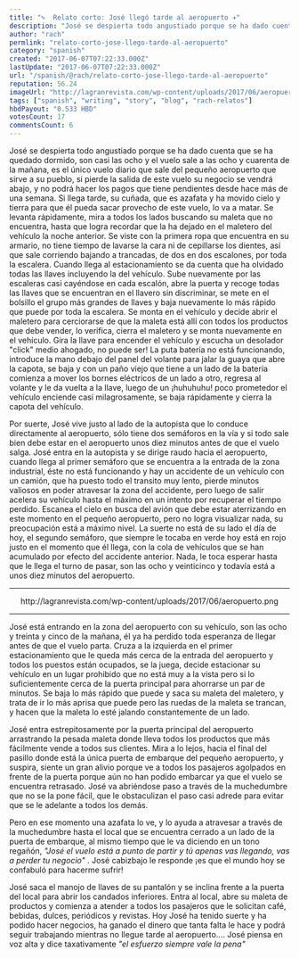 ```yaml
---
title: "✎  Relato corto: José llegó tarde al aeropuerto ✈"
description: "José se despierta todo angustiado porque se ha dado cuenta que se ha quedado dormido, son casi las ocho y el vuelo sale a las ocho y cuarenta de la ma..."
author: "rach"
permlink: "relato-corto-jose-llego-tarde-al-aeropuerto"
category: "spanish"
created: "2017-06-07T07:22:33.000Z"
lastUpdate: "2017-06-07T07:22:33.000Z"
url: "/spanish/@rach/relato-corto-jose-llego-tarde-al-aeropuerto"
reputation: 56.24
imageUrl: "http://lagranrevista.com/wp-content/uploads/2017/06/aeropuerto.png"
tags: ["spanish", "writing", "story", "blog", "rach-relatos"]
hbdPayout: "0.533 HBD"
votesCount: 17
commentsCount: 6
---
```


José se despierta todo angustiado porque se ha dado cuenta que se ha quedado dormido, son casi las ocho y el vuelo sale a las ocho y cuarenta de la mañana, es el único vuelo diario que sale del pequeño aeropuerto que sirve a su pueblo, si pierde la salida de este vuelo su negocio se vendrá  abajo, y no podrá hacer los pagos que tiene pendientes desde hace más de una semana. Si llega tarde, su cuñada, que es azafata y ha movido cielo y tierra para que él pueda sacar provecho de este vuelo, lo va a matar. Se levanta rápidamente, mira a todos los lados buscando su maleta que no encuentra, hasta que logra recordar  que la ha dejado en el maletero del vehículo la noche anterior. Se viste con la primera ropa que encuentra en su armario, no tiene tiempo de lavarse la cara ni de cepillarse los dientes, así que sale corriendo bajando a trancadas, de dos en dos escalones,  por toda la escalera. Cuando llega al estacionamiento se da cuenta que ha olvidado todas las llaves incluyendo la del vehículo. Sube nuevamente por las escaleras casi cayéndose en cada escalón, abre la puerta y recoge todas las llaves que se encuentran en el llavero sin discriminar, se mete en el bolsillo el grupo más grandes de llaves y baja nuevamente  lo más rápido que puede por toda la escalera. Se monta en el vehículo y decide abrir el maletero para cerciorarse de que la maleta está allí con todos los productos que debe vender, lo verifica, cierra el maletero y se monta nuevamente en el vehículo. Gira la llave para encender el vehículo y escucha un desolador "click" medio ahogado, no puede ser! La puta batería no está funcionando, introduce la mano debajo del panel del volante para jalar la guaya que abre la capota, se baja y con un paño viejo que tiene a un lado de la batería comienza a mover los bornes eléctricos de un lado a otro, regresa al volante y le da vuelta a la llave, luego de un ¡huhuhuhu! poco prometedor el vehículo enciende casi milagrosamente, se baja rápidamente y cierra la capota del vehículo. 

Por suerte, José vive justo al lado de la autopista que lo conduce directamente al aeropuerto, sólo tiene dos semáforos en la vía y si todo sale bien debe estar en el aeropuerto unos diez minutos antes de que el vuelo salga. José entra en la autopista y se dirige raudo hacia el aeropuerto, cuando llega al primer semáforo que se encuentra a la entrada de la zona industrial, éste no está funcionando y hay un accidente de un vehículo con un camión, que ha puesto todo el transito muy lento, pierde minutos valiosos en poder atravesar la zona del accidente, pero luego de salir acelera su vehículo hasta el máximo en un intento por recuperar el tiempo perdido. Escanea el cielo en busca del avión que debe estar aterrizando en este momento en el pequeño aeropuerto, pero no logra visualizar nada, su preocupación está a máximo nivel. La suerte no está de su lado el día de hoy, el segundo semáforo, que siempre le tocaba en verde hoy está en rojo justo en el momento que él llega, con la cola de vehículos que se han acumulado por efecto del accidente anterior. Nada, le toca esperar hasta que le llega el turno de pasar, son las ocho y veinticinco y todavía está a unos diez minutos del aeropuerto. 

---
<center>http://lagranrevista.com/wp-content/uploads/2017/06/aeropuerto.png</center>

---

José está entrando en la zona del aeropuerto con su vehículo, son las ocho y treinta y cinco de la mañana, él ya  ha perdido toda esperanza de llegar antes de que el vuelo parta. Cruza a la izquierda en el primer estacionamiento que le queda más cerca de la entrada del aeropuerto y todos los puestos están ocupados, se la juega, decide estacionar su vehículo en un lugar prohibido que no está muy a la vista pero si lo suficientemente cerca de la puerta principal para ahorrarse un par de minutos. Se baja lo más rápido que puede y saca su maleta del maletero, y trata de ir lo más aprisa que puede pero las ruedas de la maleta se trancan,  y hacen que la maleta lo esté jalando constantemente de un lado. 

José entra estrepitosamente por la puerta principal del aeropuerto arrastrando la pesada maleta donde lleva todos los productos que más fácilmente vende a todos sus clientes. Mira a lo lejos, hacia el final del pasillo donde está la única puerta de embarque del pequeño aeropuerto, y suspira, siente un gran alivio porque ve a  todos los pasajeros agolpados en frente de la puerta porque aún no han podido embarcar ya que el vuelo se encuentra retrasado. José va abriéndose paso a través de la muchedumbre que no se la pone fácil, que le obstaculizan el paso casi adrede para evitar que se le adelante a todos los demás. 

Pero en ese momento una azafata lo ve, y lo ayuda a atravesar a través de la muchedumbre hasta el local que se encuentra cerrado a un lado de la puerta de embarque, al mismo tiempo que le va diciendo en un tono regañón, *"José el vuelo está a punto de partir y tú apenas vas llegando, vas a perder tu negocio"* .  José cabizbajo le responde ¡es que el mundo hoy se confabuló para hacerme sufrir!

José saca el manojo de llaves de su pantalón y se inclina frente a la puerta del local para abrir los candados inferiores. Entra al local, abre su maleta de productos y comienza a atender a todos los pasajeros que le solicitan café, bebidas, dulces, periódicos y revistas. Hoy José ha tenido suerte y ha podido hacer negocios, ha ganado el dinero que tanta falta le hace y podrá seguir trabajando mientras no llegue tarde al aeropuerto....
José piensa en voz alta y dice taxativamente *"el esfuerzo siempre vale la pena"*